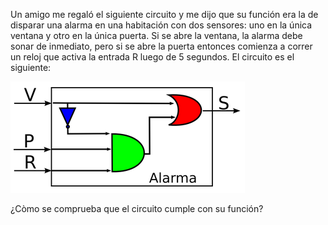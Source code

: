 Un amigo me regaló el siguiente circuito y me dijo que  su función era la de disparar una alarma en una habitación con dos sensores: uno en la única ventana y otro en la única puerta. Si se abre la ventana, la alarma debe sonar de inmediato, pero si se abre la puerta entonces comienza a correr un reloj que activa la entrada R luego de 5 segundos.  El circuito es el siguiente:

![alarma](https://github.com/Orga-UNQ/mumuki-guia-bajo-nivel-logica-digital/blob/master/assets/circuito-alarma.png?raw=true "")

¿Còmo se comprueba que el circuito cumple con su función?
